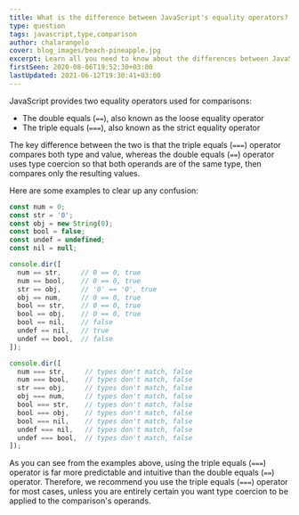 ```yaml
---
title: What is the difference between JavaScript's equality operators?
type: question
tags: javascript,type,comparison
author: chalarangelo
cover: blog_images/beach-pineapple.jpg
excerpt: Learn all you need to know about the differences between JavaScript's double equals and triple equals operators.
firstSeen: 2020-08-06T19:52:30+03:00
lastUpdated: 2021-06-12T19:30:41+03:00
---
```


JavaScript provides two equality operators used for comparisons:

- The double equals (`==`), also known as the loose equality operator
- The triple equals (`===`), also known as the strict equality operator

The key difference between the two is that the triple equals (`===`) operator compares both type and value, whereas the double equals (`==`) operator uses type coercion so that both operands are of the same type, then compares only the resulting values.

Here are some examples to clear up any confusion:

```js
const num = 0;
const str = '0';
const obj = new String(0);
const bool = false;
const undef = undefined;
const nil = null;

console.dir([
  num == str,     // 0 == 0, true
  num == bool,    // 0 == 0, true
  str == obj,     // '0' == '0', true
  obj == num,     // 0 == 0, true
  bool == str,    // 0 == 0, true
  bool == obj,    // 0 == 0, true
  bool == nil,    // false
  undef == nil,   // true
  undef == bool,  // false
]);

console.dir([
  num === str,     // types don't match, false
  num === bool,    // types don't match, false
  str === obj,     // types don't match, false
  obj === num,     // types don't match, false
  bool === str,    // types don't match, false
  bool === obj,    // types don't match, false
  bool === nil,    // types don't match, false
  undef === nil,   // types don't match, false
  undef === bool,  // types don't match, false
]);
```

As you can see from the examples above, using the triple equals (`===`) operator is far more predictable and intuitive than the double equals (`==`) operator. Therefore, we recommend you use the triple equals (`===`) operator for most cases, unless you are entirely certain you want type coercion to be applied to the comparison's operands.
